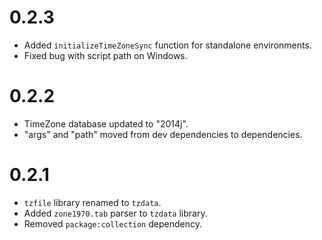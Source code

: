 # 0.2.3

- Added `initializeTimeZoneSync` function for standalone environments.
- Fixed bug with script path on Windows.

# 0.2.2

- TimeZone database updated to "2014j".
- "args" and "path" moved from dev dependencies to dependencies.

# 0.2.1

- `tzfile` library renamed to `tzdata`.
- Added `zone1970.tab` parser to `tzdata` library.
- Removed `package:collection` dependency.